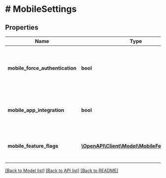 # # MobileSettings

## Properties

Name | Type | Description | Notes
------------ | ------------- | ------------- | -------------
**mobile_force_authentication** | **bool** | Specifies whether the force authentication option is enabled for mobile | [optional] [readonly]
**mobile_app_integration** | **bool** | Specifies whether mobile access for this instance is enabled. | [optional] [readonly]
**mobile_feature_flags** | [**\OpenAPI\Client\Model\MobileFeatureFlags[]**](MobileFeatureFlags.md) | Specifies feature flag and state relevant to mobile. | [optional] [readonly]

[[Back to Model list]](../../README.md#models) [[Back to API list]](../../README.md#endpoints) [[Back to README]](../../README.md)

